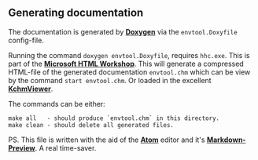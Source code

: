 ## Generating documentation

The documentation is generated by **[Doxygen](http://www.stack.nl/~dimitri/doxygen/index.html)**
via the `envtool.Doxyfile` config-file.

Running the command `doxygen envtool.Doxyfile`, requires `hhc.exe`.
This is part of the **[Microsoft HTML Workshop](https://www.microsoft.com/en-us/download/details.aspx?id=21138)**.
This will generate a compressed HTML-file of the generated documentation `envtool.chm`
which can be view by the command `start envtool.chm`. Or loaded in the
excellent **[KchmViewer](http://www.ulduzsoft.com/linux/kchmviewer/getting-kchmviewer/)**.

The commands can be either:
```
make all   - should produce `envtool.chm` in this directory.
make clean - should delete all generated files.
```

PS. This file is written with the aid of the **[Atom](https://atom.io/)**
editor and it's **[Markdown-Preview](https://atom.io/packages/markdown-preview)**.
A real time-saver.
